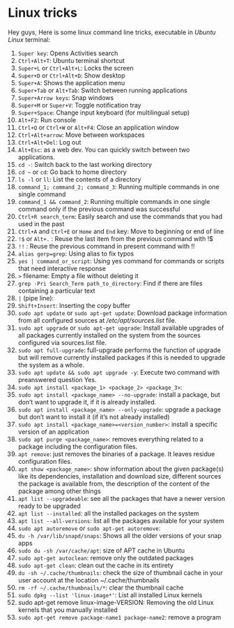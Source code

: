 # Linux tricks

Hey guys,
Here is some linux command line tricks, executable in *Ubuntu Linux* terminal:


1. `Super key`: Opens Activities search
2. `Ctrl+Alt+T`: Ubuntu terminal shortcut
3. `Super+L` or `Ctrl+Alt+L`: Locks the screen
4. `Super+D` or `Ctrl+Alt+D`: Show desktop
5. `Super+A`: Shows the application menu
6. `Super+Tab` or `Alt+Tab`: Switch between running applications
7. `Super+Arrow keys`: Snap windows
8. `Super+M` or `Super+V`: Toggle notification tray
9. `Super+Space`: Change input keyboard (for multilingual setup)
10. `Alt+F2`: Run console
11. `Ctrl+Q` or `Ctrl+W` or `Alt+F4`: Close an application window
12. `Ctrl+Alt+arrow`: Move between workspaces
13. `Ctrl+Alt+Del`: Log out
14. `Alt+Esc`: as a web dev. You can quickly switch between two applications.
15. `cd -`: Switch back to the last working directory
16. `cd ~` or `cd`: Go back to home directory
17. `ls -l` or `ll`: List the contents of a directory
18. `command_1; command_2; command_3`: Running multiple commands in one single command
19. `command_1 && command_2`: Running multiple commands in one single command only if the previous command was successful
20. `Ctrl+R search_term`: Easily search and use the commands that you had used in the past
21. `Ctrl+A` and `Ctrl+E` or `Home` and `End` key: Move to beginning or end of line
22. `!$` or `Alt+.` : Reuse the last item from the previous command with !$
23. `!!` : Reuse the previous command in present command with !!
24. `alias gerp=grep`: Using alias to fix typos
25. `yes | command_or_script`: Using yes command for commands or scripts that need interactive response
26. `>` filename: Empty a file without deleting it
27. `grep -Pri Search_Term path_to_directory`: Find if there are files containing a particular text
28. `|` (pipe line): 
29. `Shift+Insert`: Inserting the copy buffer
30. `sudo apt update` or `sudo apt-get update`: Download package information from all configured sources at */etc/apt/sources.list* file.
31. `sudo apt upgrade` or `sudo apt-get upgrade`: Install available upgrades of all packages currently installed on the system from the sources configured via sources.list file.
32. `sudo apt full-upgrade`: full-upgrade performs the function of upgrade but will remove currently installed packages if this is needed to upgrade the system as a whole.
33. `sudo apt update && sudo apt upgrade -y`: Execute two command with preanswered question Yes.
34. `sudo apt install <package_1> <package_2> <package_3>`: 
35. `sudo apt install <package_name> --no-upgrade`: install a package, but don’t want to upgrade it, if it is already installed.
36. `sudo apt install <package_name> --only-upgrade`: upgrade a package but don’t want to install it (if it’s not already installed)
37. `sudo apt install <package_name>=<version_number>`: install a specific version of an application
38. `sudo apt purge <package_name>`: removes everything related to a package including the configuration files.
39. `apt remove`: just removes the binaries of a package. It leaves residue configuration files.
40. `apt show <package_name>`: show information about the given package(s) like its dependencies, installation and download size, different sources the package is available from, the description of the content of the package among other things
41. `apt list --upgradeable`: see all the packages that have a newer version ready to be upgraded
42. `apt list --installed`: all the installed packages on the system
43. `apt list --all-versions`: list all the packages available for your system
44. `sudo apt autoremove` or `sudo apt-get autoremove`:
45. `du -h /var/lib/snapd/snaps`: Shows all the older versions of your snap apps
46. `sudo du -sh /var/cache/apt`: size of APT cache in Ubuntu
47. `sudo apt-get autoclean`: remove only the outdated packages
48. `sudo apt-get clean`: clean out the cache in its entirety
49. `du -sh ~/.cache/thumbnails`: check the size of thumbnail cache in your user account at the location ~/.cache/thumbnails
50. `rm -rf ~/.cache/thumbnails/*`: clear the thumbnail cache 
51. `sudo dpkg --list 'linux-image*'`: List all installed Linux kernels 
52. sudo apt-get remove linux-image-VERSION: Removing the old Linux kernels that you manually installed
53. `sudo apt-get remove package-name1 package-name2`: remove a program










